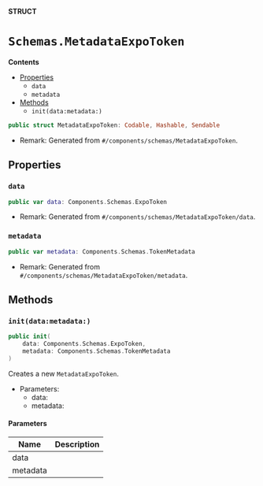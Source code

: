**STRUCT**

# `Schemas.MetadataExpoToken`

**Contents**

- [Properties](#properties)
  - `data`
  - `metadata`
- [Methods](#methods)
  - `init(data:metadata:)`

```swift
public struct MetadataExpoToken: Codable, Hashable, Sendable
```

- Remark: Generated from `#/components/schemas/MetadataExpoToken`.

## Properties
### `data`

```swift
public var data: Components.Schemas.ExpoToken
```

- Remark: Generated from `#/components/schemas/MetadataExpoToken/data`.

### `metadata`

```swift
public var metadata: Components.Schemas.TokenMetadata
```

- Remark: Generated from `#/components/schemas/MetadataExpoToken/metadata`.

## Methods
### `init(data:metadata:)`

```swift
public init(
    data: Components.Schemas.ExpoToken,
    metadata: Components.Schemas.TokenMetadata
)
```

Creates a new `MetadataExpoToken`.

- Parameters:
  - data:
  - metadata:

#### Parameters

| Name | Description |
| ---- | ----------- |
| data |  |
| metadata |  |